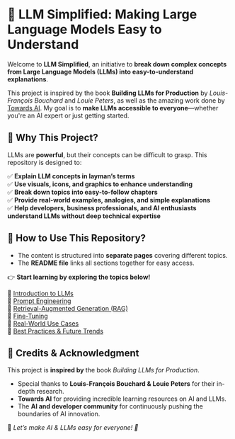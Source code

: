 # 🚀 LLM Simplified: Making Large Language Models Easy to Understand

Welcome to **LLM Simplified**, an initiative to **break down complex concepts from Large Language Models (LLMs) into easy-to-understand explanations**.

This project is inspired by the book **Building LLMs for Production** by *Louis-François Bouchard* and *Louie Peters*, as well as the amazing work done by [Towards AI](https://towardsai.net/). My goal is to **make LLMs accessible to everyone**—whether you're an AI expert or just getting started.

## 🎯 Why This Project?

LLMs are **powerful**, but their concepts can be difficult to grasp. This repository is designed to:

✅ **Explain LLM concepts in layman’s terms**  
✅ **Use visuals, icons, and graphics to enhance understanding**  
✅ **Break down topics into easy-to-follow chapters**  
✅ **Provide real-world examples, analogies, and simple explanations**  
✅ **Help developers, business professionals, and AI enthusiasts understand LLMs without deep technical expertise**  

## 📖 How to Use This Repository?

- The content is structured into **separate pages** covering different topics.
- The **README file** links all sections together for easy access.

👉 **Start learning by exploring the topics below!**

📌 [Introduction to LLMs](#)  
📌 [Prompt Engineering](#)  
📌 [Retrieval-Augmented Generation (RAG)](#)  
📌 [Fine-Tuning](#)  
📌 [Real-World Use Cases](#)  
📌 [Best Practices & Future Trends](#)  

## 📢 Credits & Acknowledgment

This project is **inspired by** the book *Building LLMs for Production*.

- Special thanks to **Louis-François Bouchard & Louie Peters** for their in-depth research.
- **Towards AI** for providing incredible learning resources on AI and LLMs.
- The **AI and developer community** for continuously pushing the boundaries of AI innovation.

🙌 *Let’s make AI & LLMs easy for everyone! 🚀*
